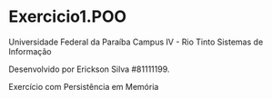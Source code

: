 Exercicio1.POO
==============

Universidade Federal da Paraíba
Campus IV - Rio Tinto
Sistemas de Informação



Desenvolvido por Erickson Silva #81111199.



Exercício com Persistência em Memória